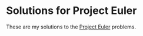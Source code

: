 # Solutions for Project Euler

These are my solutions to the [Project Euler](https://projecteuler.net/) problems.